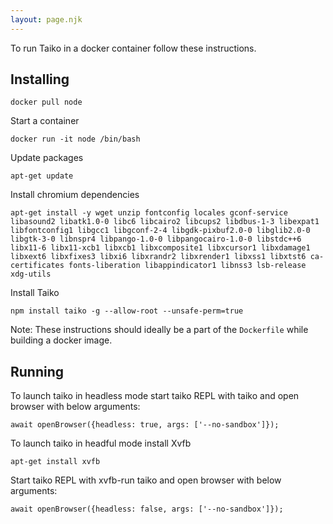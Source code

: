 ```yaml
---
layout: page.njk
---
```


To run Taiko in a docker container follow these instructions.

## Installing


    docker pull node

Start a container

    docker run -it node /bin/bash

Update packages

    apt-get update

Install chromium dependencies

    apt-get install -y wget unzip fontconfig locales gconf-service libasound2 libatk1.0-0 libc6 libcairo2 libcups2 libdbus-1-3 libexpat1 libfontconfig1 libgcc1 libgconf-2-4 libgdk-pixbuf2.0-0 libglib2.0-0 libgtk-3-0 libnspr4 libpango-1.0-0 libpangocairo-1.0-0 libstdc++6 libx11-6 libx11-xcb1 libxcb1 libxcomposite1 libxcursor1 libxdamage1 libxext6 libxfixes3 libxi6 libxrandr2 libxrender1 libxss1 libxtst6 ca-certificates fonts-liberation libappindicator1 libnss3 lsb-release xdg-utils

Install Taiko

    npm install taiko -g --allow-root --unsafe-perm=true

Note: These instructions should ideally be a part of the `Dockerfile` while
building a docker image.

## Running

To launch taiko in headless mode start taiko REPL with taiko and open browser with below arguments:

    await openBrowser({headless: true, args: ['--no-sandbox']});

To launch taiko in headful mode install Xvfb

    apt-get install xvfb

Start taiko REPL with xvfb-run taiko and open browser with below arguments:

    await openBrowser({headless: false, args: ['--no-sandbox']});